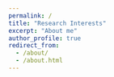 ```yaml
---
permalink: /
title: "Research Interests"
excerpt: "About me"
author_profile: true
redirect_from: 
  - /about/
  - /about.html
---
```


